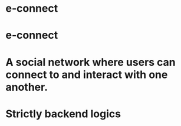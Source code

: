 # e-connect
# e-connect
# A social network where users can connect to and interact with one another.
# Strictly backend logics
